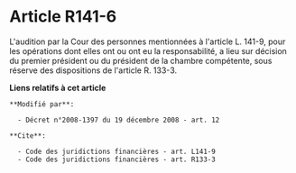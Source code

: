 # Article R141-6

L'audition par la Cour des personnes mentionnées à l'article L. 141-9, pour les opérations dont elles ont ou ont eu la
responsabilité, a lieu sur décision du premier président ou du président de la chambre compétente, sous réserve des
dispositions de l'article R. 133-3.

**Liens relatifs à cet article**

	**Modifié par**:

	  - Décret n°2008-1397 du 19 décembre 2008 - art. 12

	**Cite**:

	  - Code des juridictions financières - art. L141-9
	  - Code des juridictions financières - art. R133-3
